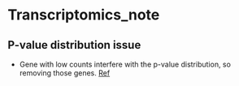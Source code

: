 # Transcriptomics_note
## P-value distribution issue
- Gene with low counts interfere with the p-value distribution, so removing those genes. [Ref](https://divingintogeneticsandgenomics.com/post/downstream-of-bulk-rnaseq-read-in-salmon-output-using-tximport-and-then-deseq2/)
